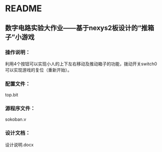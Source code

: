 README
===========================

数字电路实验大作业——基于nexys2板设计的“推箱子”小游戏
---------------------------

### 操作说明：
利用4个按钮可以实现小人的上下左右移动及推动箱子的功能，拨动开关switch0可以实现游戏的复位（重新开始）。

### 配置文件：
top.bit

### 源程序文件：
sokoban.v

### 设计文档：
设计说明.docx
